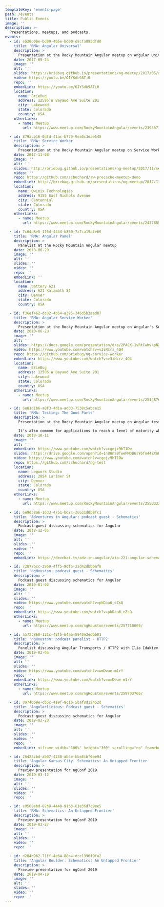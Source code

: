 ```yaml
---
templateKey: 'events-page'
path: /events
title: Public Events
image: ''
description: >-
  Presentations, meetups, and podcasts.
events:
  - id: eb20d0be-bd99-465e-bd00-d8cfa895dfd0
    title: 'RMA: Angular Universal'
    description: >
      Presentation at the Rocky Mountain Angular meetup on Angular Universal
    date: 2017-05-24
    image: ''
    alt: ''
    slides: https://briebug.github.io/presentations/ng-meetup/2017/05/angular-universal
    video: https://youtu.be/OIYSdb9ATi0
    repo: ''
    embedLink: https://youtu.be/OIYSdb9ATi0
    location:
      name: BrieBug
      address: 12596 W Bayaud Ave Suite 201
      city: Lakewood
      state: Colorado
      country: USA
    otherLinks:
      - name: Meetup
        url: https://www.meetup.com/RockyMountainAngular/events/239567196/

  - id: 879acb16-0dfd-41ac-b779-9ea0c3eae548
    title: 'RMA: Service Worker'
    description: >
      Presentation at the Rocky Mountain Angular meetup on Service Workers (sw-precache)
    date: 2017-11-08
    image: ''
    alt: ''
    slides: http://briebug.github.io/presentations/ng-meetup/2017/11/service-workers/#/
    video: ''
    repo: https://github.com/schuchard/sw-precache-meetup-demo
    embedLink: http://briebug.github.io/presentations/ng-meetup/2017/11/service-workers/#/
    location:
      name: Qwinix Technologies
      address: 9155 East Nichols Avenue
      city: Centennial
      state: Colorado
      country: USA
    otherLinks:
      - name: Meetup
        url: https://www.meetup.com/RockyMountainAngular/events/243785541/

  - id: 7c64e8e5-126d-4444-b860-7a7ca19afe66
    title: 'RMA: Angular Panel'
    description: >
      Panelist at the Rocky Mountain Angular meetup
    date: 2018-06-20
    image: ''
    alt: ''
    slides: ''
    video: ''
    repo: ''
    embedLink: ''
    location:
      name: Battery 621
      address: 621 Kalamath St
      city: Denver
      state: Colorado
      country: USA

  - id: f36ef462-dc02-4b54-a325-346d5b3aad87
    title: 'RMA: Angular Service Worker'
    description: >
      Presentation at the Rocky Mountain Angular meetup on Angular's Service Worker
    date: 2018-06-28
    image: ''
    alt: ''
    slides: https://docs.google.com/presentation/d/e/2PACX-1vRtCwhvkpNXyF7qWOo7ChazqyN04iPKYSnhRz5Wz3LQ3igukEjuJppdFPofB1H3wGE-fxwzyz-lIsPz/pub?start=false&loop=false&delayms=5000
    video: https://www.youtube.com/watch?v=v3iNcrz_4Q4
    repo: https://github.com/briebug/ng-service-worker
    embedLink: https://www.youtube.com/watch?v=v3iNcrz_4Q4
    location:
      name: BrieBug
      address: 12596 W Bayaud Ave Suite 201
      city: Lakewood
      state: Colorado
      country: USA
    otherLinks:
      - name: Meetup
        url: https://www.meetup.com/RockyMountainAngular/events/251487685/

  - id: 6e81d1b6-a0f3-4d1a-ad33-7538c5abce15
    title: 'RMA: Testing: The Good Parts'
    description: >
      Presentation at the Rocky Mountain Angular meetup on Angular testing patterns. Testing if often thought off as having no obvious ROI, not worth the effort, or too difficult to maintain. Developers just want to build right? Yet companies often spend their resources manually verifying that features "still work" after every release. When it comes to testing, the DRY principal applies too. If you're repeatedly testing something it's time to automate it.

      It's also common for applications to reach a level of maturity where introducing new features simultaneously introduces new bugs. We've all experienced, or written ;), a file that no one wants to touch. While a discussion for refactoring is in order, you should also consider writing tests around it’s expected functionality so that you can confidently make changes without the fear introducing more bugs.
    date: 2018-10-11
    image: ''
    alt: ''
    embedLink: https://www.youtube.com/watch?v=cgejz9hT1Dw
    slides: https://drive.google.com/open?id=1nB8n5BfwePMOB6sY6fm44ZXnPhLL13Dx43MWD4JRmnE
    video: https://www.youtube.com/watch?v=cgejz9hT1Dw
    repo: https://github.com/schuchard/ng-test
    location:
      name: Legwork Studio
      address: 2854 Larimer St
      city: Denver
      state: Colorado
      country: USA
    otherLinks:
      - name: Meetup
        url: https://www.meetup.com/RockyMountainAngular/events/255033294/

  - id: 6e9d38a6-1633-4751-bd7c-36631d0b8fc1
    title: 'Adventures in Angular: podcast guest - Schematics'
    description: >
      Podcast guest discussing schematics for Angular
    date: 2018-12-05
    image: ''
    alt: ''
    slides: ''
    video: ''
    repo: ''
    embedLink: https://devchat.tv/adv-in-angular/aia-221-angular-schematics-from-the-ground-up-with-brian-love-kevin-schuchard/

  - id: 728776cc-29b9-4ff5-9df5-22d42dbb6af8
    title: 'ngHouston: podcast guest - Schematics'
    description: >
      Podcast guest discussing schematics for Angular
    date: 2019-01-02
    image: ''
    alt: ''
    slides: ''
    video: https://www.youtube.com/watch?v=phDaa6_eZsQ
    repo: ''
    embedLink: https://www.youtube.com/watch?v=phDaa6_eZsQ
    otherLinks:
      - name: Meetup
        url: https://www.meetup.com/ngHouston/events/257718669/

  - id: a572c860-121c-48fb-b4a6-8940e2ed6b01
    title: 'ngHouston: podcast panelist - HTTP2'
    description: >
      Panelist discussing Angular Transports / HTTP2 with Ilia Idakiev
    date: 2019-02-06
    image: ''
    alt: ''
    slides: ''
    video: https://www.youtube.com/watch?v=wmDwue-m1rY
    repo: ''
    embedLink: https://www.youtube.com/watch?v=wmDwue-m1rY
    otherLinks:
      - name: Meetup
        url: https://www.meetup.com/ngHouston/events/258703766/

  - id: 00746b9e-cb5c-4e9f-8c16-5baf8d12452d
    title: 'Angularlicious: Podcast guest - Schematics'
    description: >
      Podcast guest discussing schematics for Angular
    date: 2019-02-20
    image: ''
    alt: ''
    slides: ''
    video: ''
    repo: ''
    embedLink: <iframe width="100%" height="300" scrolling="no" frameborder="no" allow="autoplay" src="https://w.soundcloud.com/player/?url=https%3A//api.soundcloud.com/tracks/585720234&color=%23ff5500&auto_play=false&hide_related=false&show_comments=true&show_user=true&show_reposts=false&show_teaser=true&visual=true"></iframe>

  - id: 26428cbd-ab07-4230-ab4e-bbe8cbf0ae94
    title: 'Angular Kansas City: Schematics: An Untapped Frontier'
    description: >
      Preview presentation for ngConf 2019
    date: 2019-03-12
    image: ''
    alt: ''
    slides: ''
    video: ''
    repo: ''

  - id: e0508ebd-82b8-4440-9163-81e36d7c9ee5
    title: 'RMA: Schematics: An Untapped Frontier'
    description: >
      Preview presentation for ngConf 2019
    date: 2019-03-27
    image: ''
    alt: ''
    slides: ''
    video: ''
    repo: ''

  - id: d204b962-71ff-4e64-88a4-dcc1996f9fa2
    title: 'Angular Boulder: Schematics: An Untapped Frontier'
    description: >
      Preview presentation for ngConf 2019
    date: 2019-04-19
    image: ''
    alt: ''
    slides: ''
    video: ''
    repo: ''
---
```

